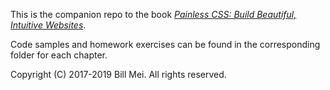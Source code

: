 This is the companion repo to the book [_Painless CSS: Build Beautiful, Intuitive Websites_](https://www.painlesscss.com).

Code samples and homework exercises can be found in the corresponding folder for each chapter.

Copyright (C) 2017-2019 Bill Mei. All rights reserved.
